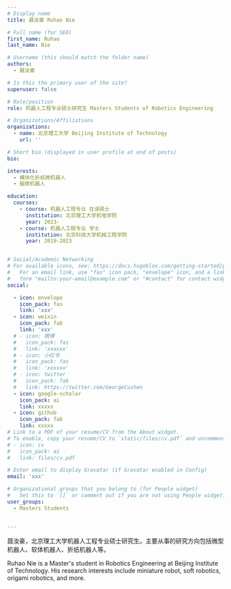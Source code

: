 ```yaml
---
# Display name
title: 聂汝豪 Ruhao Nie

# Full name (for SEO)
first_name: Ruhao
last_name: Nie

# Username (this should match the folder name)
authors:
  - 聂汝豪

# Is this the primary user of the site?
superuser: false

# Role/position
role: 机器人工程专业硕士研究生 Masters Students of Robotics Engineering

# Organizations/Affiliations
organizations:
  - name: 北京理工大学 Beijing Institute of Technology
    url: ''

# Short bio (displayed in user profile at end of posts)
bio: 

interests:
  - 模块化折纸微机器人
  - 磁微机器人

education:
  courses:
    - course: 机器人工程专业 在读硕士
      institution: 北京理工大学机电学院
      year: 2023-
    - course: 机器人工程专业 学士
      institution: 北京科技大学机械工程学院
      year: 2019-2023


# Social/Academic Networking
# For available icons, see: https://docs.hugoblox.com/getting-started/page-builder/#icons
#   For an email link, use "fas" icon pack, "envelope" icon, and a link in the
#   form "mailto:your-email@example.com" or "#contact" for contact widget.
social:

  - icon: envelope
    icon_pack: fas
    link: 'xxx'
  - icon: weixin
    icon_pack: fab
    link: 'xxx'
  # - icon: 微博
  #   icon_pack: fas
  #   link: 'xxxxxx'
  # - icon: 小红书
  #   icon_pack: fas
  #   link: 'xxxxxx'
  # - icon: twitter
  #   icon_pack: fab
  #   link: https://twitter.com/GeorgeCushen
  - icon: google-scholar
    icon_pack: ai
    link: xxxxx
  - icon: github
    icon_pack: fab
    link: xxxxx
# Link to a PDF of your resume/CV from the About widget.
# To enable, copy your resume/CV to `static/files/cv.pdf` and uncomment the lines below.
# - icon: cv
#   icon_pack: ai
#   link: files/cv.pdf

# Enter email to display Gravatar (if Gravatar enabled in Config)
email: 'xxx'

# Organizational groups that you belong to (for People widget)
#   Set this to `[]` or comment out if you are not using People widget.
user_groups:
  - Masters Students


---
```


聂汝豪，北京理工大学机器人工程专业硕士研究生。主要从事的研究方向包括微型机器人、软体机器人、折纸机器人等。

 Ruhao Nie is a Master's student in Robotics Engineering at Beijing Institute of Technology. His research interests include miniature robot, soft robotics, origami robotics, and more.





 

